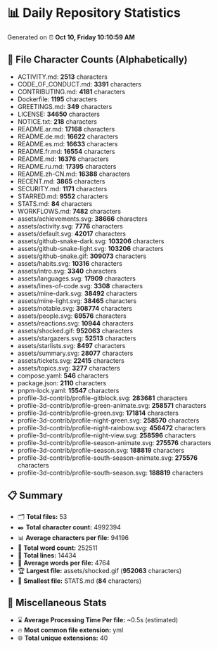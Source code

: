 # 📊 Daily Repository Statistics
Generated on ⏰ **Oct 10, Friday 10:10:59 AM**

## 📂 File Character Counts (Alphabetically)
- ACTIVITY.md: **2513** characters
- CODE_OF_CONDUCT.md: **3391** characters
- CONTRIBUTING.md: **4181** characters
- Dockerfile: **1195** characters
- GREETINGS.md: **349** characters
- LICENSE: **34650** characters
- NOTICE.txt: **218** characters
- README.ar.md: **17168** characters
- README.de.md: **16622** characters
- README.es.md: **16633** characters
- README.fr.md: **16554** characters
- README.md: **16376** characters
- README.ru.md: **17395** characters
- README.zh-CN.md: **16388** characters
- RECENT.md: **3865** characters
- SECURITY.md: **1171** characters
- STARRED.md: **9552** characters
- STATS.md: **84** characters
- WORKFLOWS.md: **7482** characters
- assets/achievements.svg: **38666** characters
- assets/activity.svg: **7776** characters
- assets/default.svg: **42017** characters
- assets/github-snake-dark.svg: **103206** characters
- assets/github-snake-light.svg: **103206** characters
- assets/github-snake.gif: **309073** characters
- assets/habits.svg: **10316** characters
- assets/intro.svg: **3340** characters
- assets/languages.svg: **17909** characters
- assets/lines-of-code.svg: **3308** characters
- assets/mine-dark.svg: **38492** characters
- assets/mine-light.svg: **38465** characters
- assets/notable.svg: **308774** characters
- assets/people.svg: **69576** characters
- assets/reactions.svg: **10944** characters
- assets/shocked.gif: **952063** characters
- assets/stargazers.svg: **52513** characters
- assets/starlists.svg: **8497** characters
- assets/summary.svg: **28077** characters
- assets/tickets.svg: **22415** characters
- assets/topics.svg: **3277** characters
- compose.yaml: **546** characters
- package.json: **2110** characters
- pnpm-lock.yaml: **15547** characters
- profile-3d-contrib/profile-gitblock.svg: **283681** characters
- profile-3d-contrib/profile-green-animate.svg: **258571** characters
- profile-3d-contrib/profile-green.svg: **171814** characters
- profile-3d-contrib/profile-night-green.svg: **258570** characters
- profile-3d-contrib/profile-night-rainbow.svg: **456472** characters
- profile-3d-contrib/profile-night-view.svg: **258596** characters
- profile-3d-contrib/profile-season-animate.svg: **275576** characters
- profile-3d-contrib/profile-season.svg: **188819** characters
- profile-3d-contrib/profile-south-season-animate.svg: **275576** characters
- profile-3d-contrib/profile-south-season.svg: **188819** characters

## 📋 Summary
- 🗂️ **Total files:** 53
- ✒️ **Total character count:** 4992394
- 📊 **Average characters per file:** 94196
- 📝 **Total word count:** 252511
- 🧾 **Total lines:** 14434
- 📐 **Average words per file:** 4764
- 🏆 **Largest file:** assets/shocked.gif (**952063** characters)
- 🥉 **Smallest file:** STATS.md (**84** characters)

## 🌟 Miscellaneous Stats
- ⌛ **Average Processing Time Per file:** ~0.5s (estimated)
- 🔥 **Most common file extension:** yml
- 🌐 **Total unique extensions:** 40
